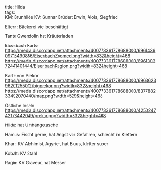 title: Hilda  
tags:   
KM: Brunhilde
KV: Gunnar
Brüder: Erwin, Alois, Siegfried

Eltern: Bäckerei
viel beschäftigt

Tante Gwendolin 
hat Kräuterladen


Eisenbach Karte
https://media.discordapp.net/attachments/400773361778688000/696143609715490856/EisenbachZoomed.png?width=832&height=468
https://media.discordapp.net/attachments/400773361778688000/696130272441401444/EisenbachRegion.png?width=832&height=468


Karte von Prekor
https://media.discordapp.net/attachments/400773361778688000/696362396201255012/bigprekor.png?width=832&height=468
https://media.discordapp.net/attachments/400773361778688000/837788233492070440/map.png?width=529&height=468

Östliche Inseln
https://media.discordapp.net/attachments/400773361778688000/425024742173442049/prekor.png?width=832&height=468


Hilda: hat Umhängetasche

Hamus: Fischt gerne, hat Angst vor Gefahren, schlecht im Klettern

Kharl: KV Alchimist, Agyrier, hat Bluus, kletter super

Kobalt: KV Stahl

Ragin: KV Graveur, hat Messer